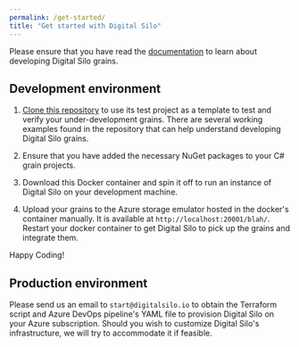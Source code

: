 ```yaml
---
permalink: /get-started/
title: "Get started with Digital Silo"
---
```


Please ensure that you have read the [documentation](https://github.com/DigitalSilo/digitalsilodocs) to learn about developing Digital Silo grains.

## Development environment

1) [Clone this repository](https://github.com/DigitalSilo/digitalsiloexamples.git) to use its test project as a template to test and verify your under-development grains. There are several working examples found in the repository that can help understand developing Digital Silo grains.

2) Ensure that you have added the necessary NuGet packages to your C# grain projects.

3) Download this Docker container and spin it off to run an instance of Digital Silo on your development machine.

4) Upload your grains to the Azure storage emulator hosted in the docker's container manually. It is available at `http://localhost:20001/blah/`. Restart your docker container to get Digital Silo to pick up the grains and integrate them.

Happy Coding!

## Production environment

Please send us an email to `start@digitalsilo.io` to obtain the Terraform script and Azure DevOps pipeline's YAML file to provision Digital Silo on your Azure subscription. Should you wish to customize Digital Silo's infrastructure, we will try to accommodate it if feasible.
